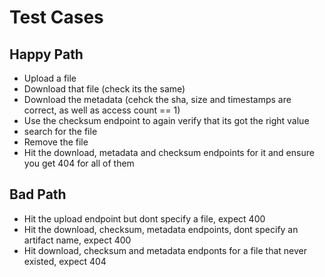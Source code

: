# Test Cases

## Happy Path
- Upload a file
- Download that file (check its the same)
- Download the metadata (cehck the sha, size and timestamps are correct, as well as access count == 1)
- Use the checksum endpoint to again verify that its got the right value
- search for the file
- Remove the file
- Hit the download, metadata and checksum endpoints for it and ensure you get 404 for all of them

## Bad Path
- Hit the upload endpoint but dont specify a file, expect 400
- Hit the download, checksum, metadata endpoints, dont specify an artifact name, expect 400
- Hit download, checksum and metadata endponts for a file that never existed, expect 404
